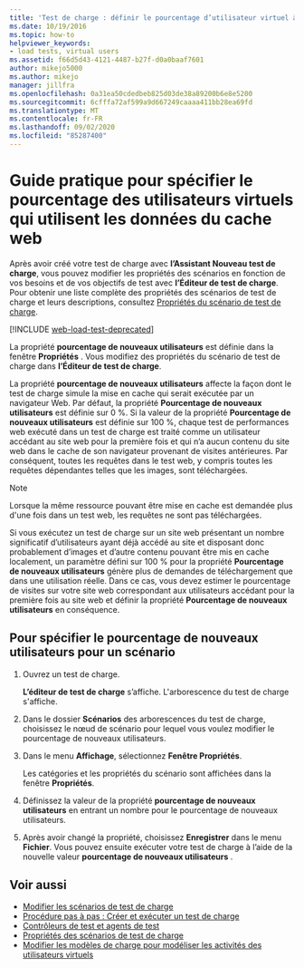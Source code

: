 ```yaml
---
title: 'Test de charge : définir le pourcentage d’utilisateur virtuel à l’aide des données du cache Web'
ms.date: 10/19/2016
ms.topic: how-to
helpviewer_keywords:
- load tests, virtual users
ms.assetid: f66d5d43-4121-4487-b27f-d0a0baaf7601
author: mikejo5000
ms.author: mikejo
manager: jillfra
ms.openlocfilehash: 0a31ea50cdedbeb825d03de38a89200b6e8e5200
ms.sourcegitcommit: 6cfffa72af599a9d667249caaaa411bb28ea69fd
ms.translationtype: MT
ms.contentlocale: fr-FR
ms.lasthandoff: 09/02/2020
ms.locfileid: "85287400"
---
```

# <a name="how-to-specify-the-percentage-of-virtual-users-that-use-web-cache-data"></a>Guide pratique pour spécifier le pourcentage des utilisateurs virtuels qui utilisent les données du cache web

Après avoir créé votre test de charge avec **l’Assistant Nouveau test de charge**, vous pouvez modifier les propriétés des scénarios en fonction de vos besoins et de vos objectifs de test avec **l’Éditeur de test de charge**. Pour obtenir une liste complète des propriétés des scénarios de test de charge et leurs descriptions, consultez [Propriétés du scénario de test de charge](../test/load-test-scenario-properties.md).

[!INCLUDE [web-load-test-deprecated](includes/web-load-test-deprecated.md)]

La propriété **pourcentage de nouveaux utilisateurs** est définie dans la fenêtre **Propriétés** . Vous modifiez des propriétés du scénario de test de charge dans **l’Éditeur de test de charge**.

La propriété **pourcentage de nouveaux utilisateurs** affecte la façon dont le test de charge simule la mise en cache qui serait exécutée par un navigateur Web. Par défaut, la propriété **Pourcentage de nouveaux utilisateurs** est définie sur 0 %. Si la valeur de la propriété **Pourcentage de nouveaux utilisateurs** est définie sur 100 %, chaque test de performances web exécuté dans un test de charge est traité comme un utilisateur accédant au site web pour la première fois et qui n’a aucun contenu du site web dans le cache de son navigateur provenant de visites antérieures. Par conséquent, toutes les requêtes dans le test web, y compris toutes les requêtes dépendantes telles que les images, sont téléchargées.

> [!NOTE]
> Lorsque la même ressource pouvant être mise en cache est demandée plus d'une fois dans un test web, les requêtes ne sont pas téléchargées.

Si vous exécutez un test de charge sur un site web présentant un nombre significatif d’utilisateurs ayant déjà accédé au site et disposant donc probablement d’images et d’autre contenu pouvant être mis en cache localement, un paramètre défini sur 100 % pour la propriété **Pourcentage de nouveaux utilisateurs** génère plus de demandes de téléchargement que dans une utilisation réelle. Dans ce cas, vous devez estimer le pourcentage de visites sur votre site web correspondant aux utilisateurs accédant pour la première fois au site web et définir la propriété **Pourcentage de nouveaux utilisateurs** en conséquence.

## <a name="to-specify-the-percentage-of-new-users-for-a-scenario"></a>Pour spécifier le pourcentage de nouveaux utilisateurs pour un scénario

1. Ouvrez un test de charge.

     **L’éditeur de test de charge** s’affiche. L'arborescence du test de charge s'affiche.

2. Dans le dossier **Scénarios** des arborescences du test de charge, choisissez le nœud de scénario pour lequel vous voulez modifier le pourcentage de nouveaux utilisateurs.

3. Dans le menu **Affichage**, sélectionnez **Fenêtre Propriétés**.

     Les catégories et les propriétés du scénario sont affichées dans la fenêtre **Propriétés**.

4. Définissez la valeur de la propriété **pourcentage de nouveaux utilisateurs** en entrant un nombre pour le pourcentage de nouveaux utilisateurs.

5. Après avoir changé la propriété, choisissez **Enregistrer** dans le menu **Fichier**. Vous pouvez ensuite exécuter votre test de charge à l’aide de la nouvelle valeur **pourcentage de nouveaux utilisateurs** .

## <a name="see-also"></a>Voir aussi

- [Modifier les scénarios de test de charge](../test/edit-load-test-scenarios.md)
- [Procédure pas à pas : Créer et exécuter un test de charge](../test/walkthrough-create-and-run-a-load-test.md)
- [Contrôleurs de test et agents de test](configure-test-agents-and-controllers-for-load-tests.md)
- [Propriétés des scénarios de test de charge](../test/load-test-scenario-properties.md)
- [Modifier les modèles de charge pour modéliser les activités des utilisateurs virtuels](../test/edit-load-patterns-to-model-virtual-user-activities.md)
